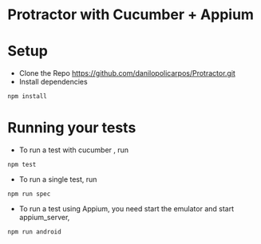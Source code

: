 #  Protractor with Cucumber + Appium
# Setup
- Clone the Repo https://github.com/danilopolicarpos/Protractor.git
- Install dependencies 
```
npm install
```
# Running your tests
- To run a test with cucumber , run 
```
npm test

```
- To run a single test, run 
```
npm run spec
```
- To run a test using Appium, you need start the emulator and start appium_server, 
```
npm run android
```